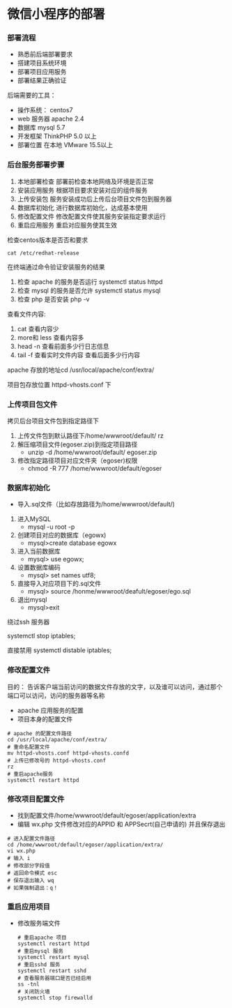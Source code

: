 # 微信小程序的部署

### 部署流程

- 熟悉前后端部署要求  
- 搭建项目系统环境
- 部署项目应用服务
- 部署结果正确验证

后端需要的工具：

- 操作系统： centos7
- web 服务器 apache 2.4
- 数据库  mysql 5.7
- 开发框架 ThinkPHP 5.0 以上
- 部署位置 在本地 VMware 15.5以上

### 后台服务部署步骤

1. 本地部署检查  部署前检查本地网络及环境是否正常
2. 安装应用服务 根据项目要求安装对应的组件服务
3. 上传安装包 服务安装成功后上传后台项目文件包到服务器
4. 数据库初始化 进行数据库初始化，达成基本使用
5. 修改配置文件 修改配置文件使其服务安装指定要求运行
6. 重启应用服务  重启对应服务使其生效

检查centos版本是否否和要求

```shell
cat /etc/redhat-release
```

在终端通过命令验证安装服务的结果

1. 检查 apache 的服务是否运行  systemctl status httpd
2. 检查 mysql 的服务是否允许  systemctl status mysql
3. 检查 php 是否安装  php -v

查看文件内容:

1. cat 查看内容少
2. more和 less 查看内容多
3. head  -n 查看前面多少行日志信息
4. tail  -f  查看实时文件内容  查看后面多少行内容





apache 存放的地址cd /usr/local/apache/conf/extra/

  项目包存放位置    httpd-vhosts.conf   下



### 上传项目包文件

拷贝后台项目文件包到指定路径下

1. 上传文件包到默认路径下/home/wwwroot/default/   rz
2. 解压缩项目文件(egoser.zip)到指定项目路径
   - unzip -d /home/wwwroot/default/ egoser.zip
3. 修改指定路径项目对应文件夹（egoser)权限
   - chmod -R 777 /home/wwwroot/default/egoser

### 数据库初始化

- 导入.sql文件（比如存放路径为/home/wwwroot/default/)

1. 进入MySQL
   - mysql -u root -p
2. 创建项目对应的数据库（egowx)
   - mysql>create database egowx
3. 进入当前数据库
   - mysql> use egowx;
4. 设置数据库编码
   - mysql> set names utf8;
5. 直接导入对应项目下的.sql文件
   - mysql> source /honme/wwwroot/deafult/egoser/ego.sql
6. 退出mysql
   - mysql>exit

绕过ssh 服务器 

systemctl stop iptables;

直接禁用  systemctl distable iptables;

### 修改配置文件

目的： 告诉客户端当前访问的数据文件存放的文字，以及谁可以访问，通过那个端口可以访问，访问的服务器等名称

- apache 应用服务的配置
- 项目本身的配置文件

```shell
# apache 的配置文件路径
cd /usr/local/apache/conf/extra/
# 重命名配置文件
mv httpd-vhosts.conf httpd-vhosts.confd
# 上传已修改号的 httpd-vhosts.conf
rz
# 重启apache服务
systemctl restart httpd
```



### 修改项目配置文件

- 找到配置文件/home/wwwroot/default/egoser/application/extra
- 编辑 wx.php 文件修改对应的APPID 和 APPSecrt(自己申请的) 并且保存退出

```shell
# 进入配置文件路径
cd /home/wwwroot/default/egoser/application/extra/
vi wx.php
# 输入 i
# 修改部分字段值
# 返回命令模式 esc
# 保存退出输入 wq
# 如果强制退出：q！
```

### 重启应用项目

- 修改服务端文件

  ```shell
  # 重启apache 项目
  systemctl restart httpd
  # 重启mysql 服务
  systemctl restart mysql
  # 重启sshd 服务
  systemctl restart sshd
  # 查看服务器端口是否已经启用
  ss -tnl
  # 关闭防火墙
  systemctl stop firewalld
  ```

  
